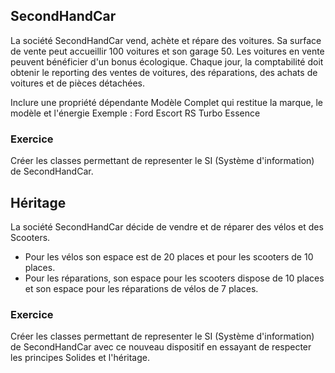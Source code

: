 ## SecondHandCar
La société SecondHandCar vend, achète et répare des voitures. Sa surface de vente peut accueillir 100 voitures et son garage 50. Les voitures en vente peuvent bénéficier d'un bonus écologique. Chaque jour, la comptabilité doit obtenir le reporting des ventes de voitures, des réparations, des achats de voitures et de pièces détachées.

Inclure une propriété dépendante Modèle Complet qui restitue la marque, le modèle et l'énergie 
Exemple : Ford Escort RS Turbo Essence

### Exercice
Créer les classes permettant de representer le SI (Système d'information) de SecondHandCar.

## Héritage
La société SecondHandCar décide de vendre et de réparer des vélos et des Scooters. 
- Pour les vélos son espace est de 20 places et pour les scooters de 10 places. 
- Pour les réparations, son espace pour les scooters dispose de 10 places et son espace pour les réparations de vélos de 7 places.

### Exercice
Créer les classes permettant de representer le SI (Système d'information) de SecondHandCar avec ce nouveau dispositif en essayant de respecter les principes Solides et l'héritage.